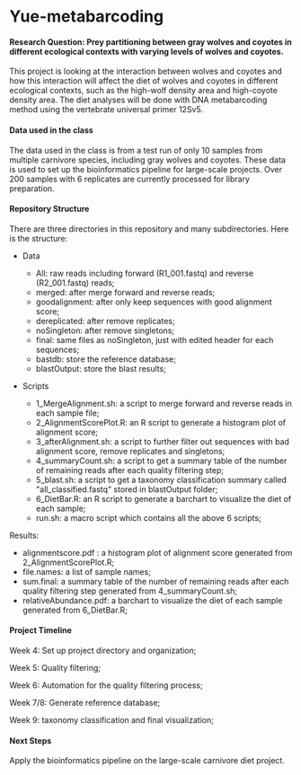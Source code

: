 # Yue-metabarcoding

#### Research Question: Prey partitioning between gray wolves and coyotes in different ecological contexts with varying levels of wolves and coyotes. 

This project is looking at the interaction between wolves and coyotes and how this interaction will affect the diet of wolves and coyotes in different ecological contexts, such as the high-wolf density area and high-coyote density area. The diet analyses will be done with DNA metabarcoding method using the vertebrate universal primer 12Sv5. 

#### Data used in the class

The data used in the class is from a test run of only 10 samples from multiple carnivore species, including gray wolves and coyotes. These data is used to set up the bioinformatics pipeline for large-scale projects. Over 200 samples with 6 replicates are currently processed for library preparation. 

#### Repository Structure

There are three directories in this repository and many subdirectories. Here is the structure:
- Data
  - All: raw reads including forward (R1_001.fastq) and reverse (R2_001.fastq) reads;
  - merged: after merge forward and reverse reads;
  - goodalignment: after only keep sequences with good alignment score;
  - dereplicated: after remove replicates;
  - noSingleton: after remove singletons;
  - final: same files as noSingleton, just with edited header for each sequences;
  - bastdb: store the reference database; 
  - blastOutput: store the blast results; 

- Scripts
  - 1_MergeAlignment.sh: a script to merge forward and reverse reads in each sample file;  
  - 2_AlignmentScorePlot.R: an R script to generate a histogram plot of alignment score;  
  - 3_afterAlignment.sh: a script to further filter out sequences with bad alignment score, remove replicates and singletons;  
  - 4_summaryCount.sh: a script to get a summary table of the number of remaining reads after each quality filtering step; 
  - 5_blast.sh: a script to get a taxonomy classification summary called "all_classified.fastq" stored in blastOutput folder;
  - 6_DietBar.R: an R script to generate a barchart to visualize the diet of each sample; 
  - run.sh: a macro script which contains all the above 6 scripts; 
  
 Results:
 - alignmentscore.pdf : a histogram plot of alignment score generated from 2_AlignmentScorePlot.R; 
 - file.names: a list of sample names; 
 - sum.final: a summary table of the number of remaining reads after each quality filtering step generated from 4_summaryCount.sh; 
 - relativeAbundance.pdf: a barchart to visualize the diet of each sample generated from 6_DietBar.R;
 
#### Project Timeline
 
Week 4: Set up project directory and organization;

Week 5: Quality filtering; 

Week 6: Automation for the quality filtering process; 

Week 7/8: Generate reference database; 

Week 9: taxonomy classification and final visualization; 

#### Next Steps

Apply the bioinformatics pipeline on the large-scale carnivore diet project. 
